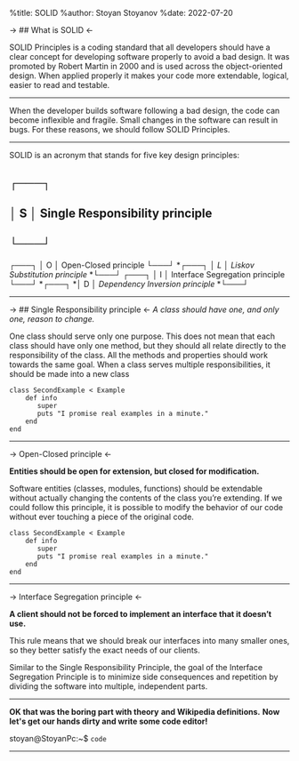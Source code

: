 %title: SOLID
%author: Stoyan Stoyanov
%date: 2022-07-20

-> ## What is SOLID <-

SOLID Principles is a coding standard
that all developers should have
a clear concept for developing software properly
to avoid a bad design.
It was promoted by Robert Martin in 2000
and is used across the object-oriented design.
When applied properly it makes your code more
extendable, logical, easier to read and testable.

---

When the developer builds software following a bad design,
the code can become inflexible and fragile.
Small changes in the software can result in bugs.
For these reasons, we should follow SOLID Principles.

---
SOLID is an acronym that stands for five key design principles:

##      ┌───┐
##    │ S │ Single Responsibility principle
##      └───┘
┌───┐
│ O │ Open-Closed principle
└───┘
*┌───┐
*│ L │ Liskov Substitution principle*
*└───┘
┌───┐
│ I │ Interface Segregation principle
└───┘
*┌───┐
*│ D │ *Dependency Inversion principle*
*└───┘

---
-> ## Single Responsibility principle  <-
*A class should have one, and only one, reason to change.*

One class should serve only one purpose.
This does not mean that each class should
have only one method, but they should all relate
directly to the responsibility of the class.
All the methods and properties should work towards the same goal.
When a class serves multiple responsibilities,
it should be made into a new class

```
class SecondExample < Example
    def info
       super
       puts "I promise real examples in a minute."
    end
end
```

---
-> Open-Closed principle <-

**Entities should be open for extension, but closed for modification.**

Software entities (classes, modules, functions)
should be extendable without actually changing
the contents of the class you’re extending.
If we could follow this principle,
it is possible to modify the behavior of our code
without ever touching a piece of the original code.

```
class SecondExample < Example
    def info
       super
       puts "I promise real examples in a minute."
    end
end
```

---
-> Interface Segregation principle <-

**A client should not be forced to implement an interface that it doesn’t use.**

This rule means that we should break our interfaces
into many smaller ones, so they better satisfy
the exact needs of our clients.

Similar to the Single Responsibility Principle,
the goal of the Interface Segregation Principle is
to minimize side consequences and repetition
by dividing the software into multiple, independent parts.


---

**OK that was the boring part with theory**
**and Wikipedia definitions.**
**Now let's get our hands dirty and write some code editor!**

stoyan@StoyanPc:~$ `code`

---
